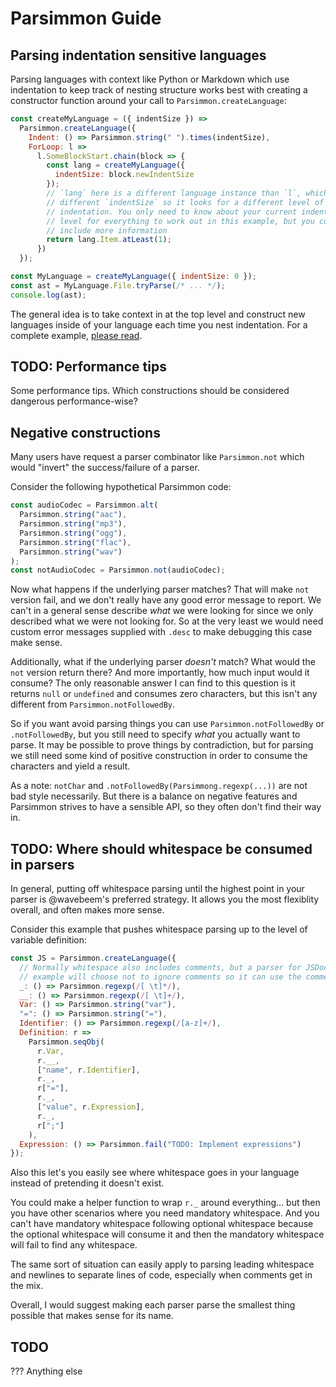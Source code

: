 # Parsimmon Guide

## Parsing indentation sensitive languages

Parsing languages with context like Python or Markdown which use indentation to keep track of nesting structure works best with creating a constructor function around your call to `Parsimmon.createLanguage`:

```js
const createMyLanguage = ({ indentSize }) =>
  Parsimmon.createLanguage({
    Indent: () => Parsimmon.string(" ").times(indentSize),
    ForLoop: l =>
      l.SomeBlockStart.chain(block => {
        const lang = createMyLanguage({
          indentSize: block.newIndentSize
        });
        // `lang` here is a different language instance than `l`, which has a
        // different `indentSize` so it looks for a different level of
        // indentation. You only need to know about your current indentation
        // level for everything to work out in this example, but you could
        // include more information
        return lang.Item.atLeast(1);
      })
  });

const MyLanguage = createMyLanguage({ indentSize: 0 });
const ast = MyLanguage.File.tryParse(/* ... */);
console.log(ast);
```

The general idea is to take context in at the top level and construct new languages inside of your language each time you nest indentation. For a complete example, [please read](examples/python-ish.js).

## TODO: Performance tips

Some performance tips. Which constructions should be considered dangerous performance-wise?

## Negative constructions

Many users have request a parser combinator like `Parsimmon.not` which would "invert" the success/failure of a parser.

Consider the following hypothetical Parsimmon code:

```js
const audioCodec = Parsimmon.alt(
  Parsimmon.string("aac"),
  Parsimmon.string("mp3"),
  Parsimmon.string("ogg"),
  Parsimmon.string("flac"),
  Parsimmon.string("wav")
);
const notAudioCodec = Parsimmon.not(audioCodec);
```

Now what happens if the underlying parser matches? That will make `not` version fail, and we don't really have any good error message to report. We can't in a general sense describe _what_ we were looking for since we only described what we were not looking for. So at the very least we would need custom error messages supplied with `.desc` to make debugging this case make sense.

Additionally, what if the underlying parser _doesn't_ match? What would the `not` version return there? And more importantly, how much input would it consume? The only reasonable answer I can find to this question is it returns `null` or `undefined` and consumes zero characters, but this isn't any different from `Parsimmon.notFollowedBy`.

So if you want avoid parsing things you can use `Parsimmon.notFollowedBy` or `.notFollowedBy`, but you still need to specify _what_ you actually want to parse. It may be possible to prove things by contradiction, but for parsing we still need some kind of positive construction in order to consume the characters and yield a result.

As a note: `notChar` and `.notFollowedBy(Parsimmong.regexp(...))` are not bad style necessarily. But there is a balance on negative features and Parsimmon strives to have a sensible API, so they often don't find their way in.

## TODO: Where should whitespace be consumed in parsers

In general, putting off whitespace parsing until the highest point in your parser is @wavebeem's preferred strategy. It allows you the most flexiblity overall, and often makes more sense.

Consider this example that pushes whitespace parsing up to the level of variable definition:

```js
const JS = Parsimmon.createLanguage({
  // Normally whitespace also includes comments, but a parser for JSDoc for
  // example will choose not to ignore comments so it can use the comments.
  _: () => Parsimmon.regexp(/[ \t]*/),
  __: () => Parsimmon.regexp(/[ \t]+/),
  Var: () => Parsimmon.string("var"),
  "=": () => Parsimmon.string("="),
  Identifier: () => Parsimmon.regexp(/[a-z]+/),
  Definition: r =>
    Parsimmon.seqObj(
      r.Var,
      r.__,
      ["name", r.Identifier],
      r._,
      r["="],
      r._,
      ["value", r.Expression],
      r._,
      r[";"]
    ),
  Expression: () => Parsimmon.fail("TODO: Implement expressions")
});
```

Also this let's you easily see where whitespace goes in your language instead of pretending it doesn't exist.

You could make a helper function to wrap `r._` around everything... but then you have other scenarios where you need mandatory whitespace. And you can't have mandatory whitespace following optional whitespace because the optional whitespace will consume it and then the mandatory whitespace will fail to find any whitespace.

The same sort of situation can easily apply to parsing leading whitespace and newlines to separate lines of code, especially when comments get in the mix.

Overall, I would suggest making each parser parse the smallest thing possible that makes sense for its name.

## TODO

??? Anything else
